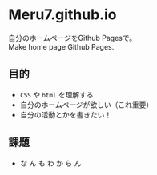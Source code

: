 # Meru7.github.io
自分のホームページをGithub Pagesで。  
Make home page Github Pages.

## 目的
 - `CSS` や `html` を理解する
 - 自分のホームページが欲しい（これ重要）
 - 自分の活動とかを書きたい！

## 課題
 - な  ん  も  わ  か  ら  ん
